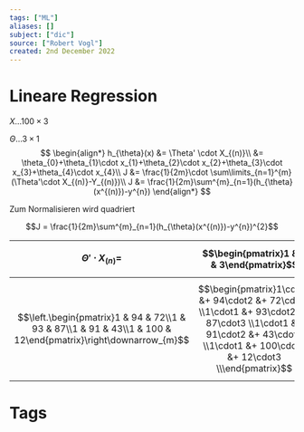 ```yaml
---
tags: ["ML"]
aliases: []
subject: ["dic"]
source: ["Robert Vogl"]
created: 2nd December 2022
---
```


# Lineare Regression

$X\dots 100\times3$

$\Theta\dots 3\times1$
$$
\begin{align*}
h_{\theta}(x) &= \Theta' \cdot X_{(n)}\\
&= \theta_{0}+\theta_{1}\cdot x_{1}+\theta_{2}\cdot x_{2}+\theta_{3}\cdot x_{3}+\theta_{4}\cdot x_{4}\\
J &= \frac{1}{2m}\cdot \sum\limits_{n=1}^{m}(\Theta'\cdot X_{(n)}-Y_{(n)})\\
J &= \frac{1}{2m}\sum^{m}_{n=1}(h_{\theta}(x^{(n)})-y^{n})
\end{align*}
$$

Zum Normalisieren wird quadriert

$$J = \frac{1}{2m}\sum^{m}_{n=1}(h_{\theta}(x^{(n)})-y^{n})^{2}$$


| $\Theta' \cdot X_{(n)} =$                                                                                     | $$\begin{pmatrix}1 & 2 & 3\end{pmatrix}$$                                                                                                                                 |
| ------------------------------------------------------------------------------------------------------------- | ------------------------------------------------------------------------------------------------------------------------------------------------------------------------- |
| $$\left.\begin{pmatrix}1 & 94 & 72\\1 & 93 & 87\\1 & 91 & 43\\1 & 100 & 12\end{pmatrix}\right\downarrow_{m}$$ | $$\begin{pmatrix}1\cdot1 &+ 94\cdot2 &+ 72\cdot3 \\1\cdot1 &+ 93\cdot2 &+ 87\cdot3 \\1\cdot1 &+ 91\cdot2 &+ 43\cdot3 \\1\cdot1 &+ 100\cdot2 &+ 12\cdot3 \\\end{pmatrix}$$ |

# Tags